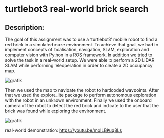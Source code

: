 # turtlebot3 real-world brick search

## Description:
The goal of this assignment was to use a ‘turtlebot3’ mobile robot to find a red brick in a simulated maze environment. To achieve that goal, we had to implement concepts of localisation, navigation, SLAM, exploration and computer vision with Python in a ROS framework. In addition we tried to solve the task in a real-world setup. We were able to perform a 2D LiDAR SLAM while performing teleoperation in order to create a 2D occupancy map.

![grafik](https://user-images.githubusercontent.com/115760050/202964936-fb3ef972-04c3-4c22-8f64-00a0bada21bc.png)

Then we used the map to navigate the robot to hardcoded waypoints. After that we used the explore_lite package to perform autonomous exploration with the robot in an unknown environment. Finally we used the onboard camera of the robot to detect the red brick and indicate to the user that the brick was found while exploring the environment.

![grafik](https://user-images.githubusercontent.com/115760050/202965007-dc376408-e32b-48b5-a964-96744124da75.png)

real-world demonstration: https://youtu.be/moILBKuq8Ls



